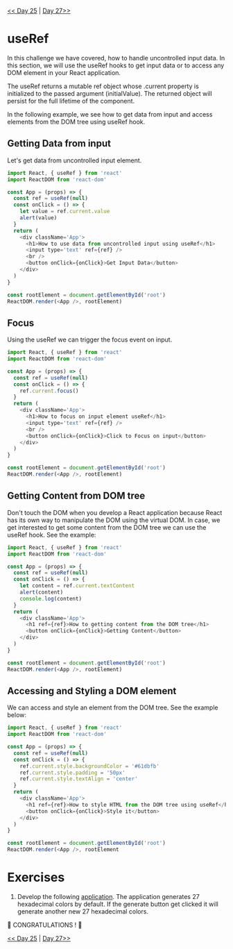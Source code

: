 [<< Day 25](../25_Custom_Hooks/25_custom_hooks.md) | [Day 27>>]()



# useRef

In this challenge we have covered, how to handle uncontrolled input data. In this section, we will use the useRef hooks to get input data or to access any DOM element in your React application.

The useRef returns a mutable ref object whose .current property is initialized to the passed argument (initialValue). The returned object will persist for the full lifetime of the component.

In the following example, we see how to get data from input and access elements from the DOM tree using useRef hook.

## Getting Data from input

Let's get data from uncontrolled input element.

```js
import React, { useRef } from 'react'
import ReactDOM from 'react-dom'

const App = (props) => {
  const ref = useRef(null)
  const onClick = () => {
    let value = ref.current.value
    alert(value)
  }
  return (
    <div className='App'>
      <h1>How to use data from uncontrolled input using useRef</h1>
      <input type='text' ref={ref} />
      <br />
      <button onClick={onClick}>Get Input Data</button>
    </div>
  )
}

const rootElement = document.getElementById('root')
ReactDOM.render(<App />, rootElement)
```

## Focus

Using the useRef we can trigger the focus event on input.

```js
import React, { useRef } from 'react'
import ReactDOM from 'react-dom'

const App = (props) => {
  const ref = useRef(null)
  const onClick = () => {
    ref.current.focus()
  }
  return (
    <div className='App'>
      <h1>How to focus on input element useRef</h1>
      <input type='text' ref={ref} />
      <br />
      <button onClick={onClick}>Click to Focus on input</button>
    </div>
  )
}

const rootElement = document.getElementById('root')
ReactDOM.render(<App />, rootElement)
```

## Getting Content from DOM tree

Don't touch the DOM when you develop a React application because React has its own way to manipulate the DOM using the virtual DOM. In case, we get interested to get some content from the DOM tree we can use the useRef hook. See the example:

```js
import React, { useRef } from 'react'
import ReactDOM from 'react-dom'

const App = (props) => {
  const ref = useRef(null)
  const onClick = () => {
    let content = ref.current.textContent
    alert(content)
    console.log(content)
  }
  return (
    <div className='App'>
      <h1 ref={ref}>How to getting content from the DOM tree</h1>
      <button onClick={onClick}>Getting Content</button>
    </div>
  )
}

const rootElement = document.getElementById('root')
ReactDOM.render(<App />, rootElement)
```

## Accessing and Styling a DOM element

We can access and style an element from the DOM tree. See the example below:

```js
import React, { useRef } from 'react'
import ReactDOM from 'react-dom'

const App = (props) => {
  const ref = useRef(null)
  const onClick = () => {
    ref.current.style.backgroundColor = '#61dbfb'
    ref.current.style.padding = '50px'
    ref.current.style.textAlign = 'center'
  }
  return (
    <div className='App'>
      <h1 ref={ref}>How to style HTML from the DOM tree using useRef</h1>
      <button onClick={onClick}>Style it</button>
    </div>
  )
}

const rootElement = document.getElementById('root')
ReactDOM.render(<App />, rootElement
```

# Exercises

1. Develop the following [application](https://www.30daysofreact.com/day-27/hexadecimal-colors). The application generates 27 hexadecimal colors by default. If the generate button get clicked it will generate another new 27 hexadecimal colors.

🎉 CONGRATULATIONS ! 🎉

[<< Day 25](../25_Custom_Hooks/25_custom_hooks.md) | [Day 27>>]()
